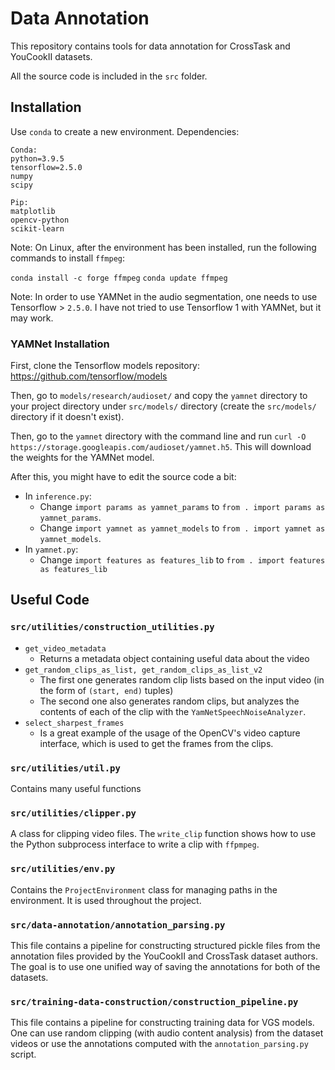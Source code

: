 # Data Annotation

This repository contains tools for data annotation for CrossTask and YouCookII datasets.

All the source code is included in the `src` folder.

## Installation

Use `conda` to create a new environment. Dependencies:

```
Conda:
python=3.9.5
tensorflow=2.5.0
numpy
scipy

Pip:
matplotlib
opencv-python
scikit-learn
```

Note: On Linux, after the environment has been installed, run the following commands to install `ffmpeg`:

`conda install -c forge ffmpeg`
`conda update ffmpeg`

Note: In order to use YAMNet in the audio segmentation, one needs to use Tensorflow > `2.5.0`. I have not tried to use Tensorflow 1 with YAMNet, but it may work.

### YAMNet Installation

First, clone the Tensorflow models repository: https://github.com/tensorflow/models

Then, go to `models/research/audioset/` and copy the `yamnet` directory to your project directory under `src/models/` directory (create the `src/models/` directory if it doesn't exist).

Then, go to the `yamnet` directory with the command line and run `curl -O https://storage.googleapis.com/audioset/yamnet.h5`. This will download the weights for the YAMNet model.

After this, you might have to edit the source code a bit:

- In `inference.py`:
  - Change `import params as yamnet_params` to `from . import params as yamnet_params`.
  - Change `import yamnet as yamnet_models` to `from . import yamnet as yamnet_models`.
- In `yamnet.py`:
  - Change `import features as features_lib` to `from . import features as features_lib`

## Useful Code

### `src/utilities/construction_utilities.py`
- `get_video_metadata`
  - Returns a metadata object containing useful data about the video
- `get_random_clips_as_list, get_random_clips_as_list_v2`
  - The first one generates random clip lists based on the input video (in the form of `(start, end)` tuples)
  - The second one also generates random clips, but analyzes the contents of each of the clip with the `YamNetSpeechNoiseAnalyzer`.
- `select_sharpest_frames`
  - Is a great example of the usage of the OpenCV's video capture interface, which is used to get the frames from the clips.

### `src/utilities/util.py`
Contains many useful functions

### `src/utilities/clipper.py`
A class for clipping video files. The `write_clip` function shows how to use the Python subprocess interface to write a clip with `ffpmpeg`.

### `src/utilities/env.py`
Contains the `ProjectEnvironment` class for managing paths in the environment. It is used throughout the project.

### `src/data-annotation/annotation_parsing.py`
This file contains a pipeline for constructing structured pickle files from the annotation files provided by the YouCookII and CrossTask dataset authors. The goal is to use one unified way of saving the annotations for both of the datasets.

### `src/training-data-construction/construction_pipeline.py`
This file contains a pipeline for constructing training data for VGS models. One can use random clipping (with audio content analysis) from the dataset videos or use the annotations computed with the `annotation_parsing.py` script.
